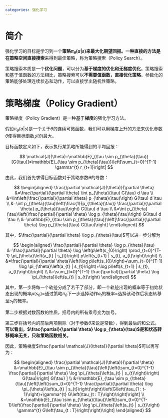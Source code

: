 ```yaml
---
categories: 强化学习
---
```

# 简介

强化学习的目标是学习到一个**策略$\pi_{\theta}(a | s)$**来最大化期望回报。一种直接的方法是在**策略空间直接搜索**来得到最佳策略，称为策略搜索（Policy Search）。

策略搜索本质是一个**优化问题**，可以分为**基于梯度的优化和无梯度优化**。策略搜索和基于值函数的方法相比，策略搜索可以**不需要值函数，直接优化策略**。参数化的策略能够处理连续状态和动作，可以直接学出随机性策略。

# 策略梯度（Policy Gradient）

策略梯度（Policy Gradient）是一种基于**梯度**的强化学习方法。

假设$\pi_{\theta}(a | s)$是一个关于$\theta$的连续可微函数，我们可以用梯度上升的方法来优化参数$\theta$使得目标函数$\mathcal{J}(\theta)$最大。

目标函数定义如下，表示执行某策略所能得到的平均回报：


$$
\mathcal{J}(\theta)=\mathbb{E}_{\tau \sim p_{\theta}(\tau)}[G(\tau)]=\mathbb{E}_{\tau \sim p_{\theta}(\tau)}\left[\sum_{t=0}^{T-1} \gamma^{t} r_{t+1}\right]
$$


由此，我们首先求得目标函数对于策略参数$\theta​$的导数：


$$
\begin{aligned} \frac{\partial \mathcal{J}(\theta)}{\partial \theta} &=\frac{\partial}{\partial \theta} \int p_{\theta}(\tau) G(\tau) d \tau \\ &=\int\left(\frac{\partial}{\partial \theta} p_{\theta}(\tau)\right) G(\tau) d \tau \\ &=\int p_{\theta}(\tau)\left(\frac{1}{p_{\theta}(\tau)} \frac{\partial}{\partial \theta} p_{\theta}(\tau)\right) G(\tau) d \tau \\ &=\int p_{\theta}(\tau)\left(\frac{\partial}{\partial \theta} \log p_{\theta}(\tau)\right) G(\tau) d \tau \\ &=\mathbb{E}_{\tau \sim p_{\theta}(\tau)}\left[\frac{\partial}{\partial \theta} \log p_{\theta}(\tau) G(\tau)\right] \end{aligned}
$$


其中，$\frac{\partial}{\partial \theta} \log p_{\theta}(\tau)$可以进一步分解为


$$
\begin{aligned} \frac{\partial}{\partial \theta} \log p_{\theta}(\tau) &=\frac{\partial}{\partial \theta} \log \left(p\left(s_{0}\right) \prod_{t=0}^{T-1} \pi_{\theta}\left(a_{t} | s_{t}\right) p\left(s_{t+1} | s_{t}, a_{t}\right)\right) \\ &=\frac{\partial}{\partial \theta}\left(\log p\left(s_{0}\right)+\sum_{t=0}^{T-1} \log \pi_{\theta}\left(a_{t} | s_{t}\right)+\log p\left(s_{t+1} | s_{t}, a_{t}\right)\right) \\ &=\sum_{t=0}^{T-1} \frac{\partial}{\partial \theta} \log \pi_{\theta}\left(a_{t} | s_{t}\right) \end{aligned}
$$


其中，第一步将每一个轨迹分成了若干了部分，即一个轨迹出现的概率等于初始状态出现的概率$p(s_{0})\times$通过策略$\pi_{\theta}$下一步选择动作$a_{t}$的概率$\times$选择该动作后状态转移至$s_{t}$的概率。

第二步根据对数函数的性质，括号内的所有乘号变为加号。

第三步将括号内的前后两项剔除（对于参数$\theta$来说是常数），得到最后的和公式。**可以看出，$\frac{\partial}{\partial \theta} \log p_{\theta}(\tau)$是和状态转移概率无关，只和策略函数相关。**

因此，策略梯度$\frac{\partial \mathcal{J}(\theta)}{\partial \theta}$可以再写为：


$$
\begin{aligned} \frac{\partial \mathcal{J}(\theta)}{\partial \theta} &=\mathbb{E}_{\tau \sim p_{\theta}(\tau)}\left[\left(\sum_{t=0}^{T-1} \frac{\partial}{\partial \theta} \log \pi_{\theta}\left(a_{t} | s_{t}\right)\right) G(\tau)\right] G(\tau) ] \\ &=\mathbb{E}_{\tau \sim p_{\theta}(\tau)}\left[\left(\sum_{t=0}^{T-1} \frac{\partial}{\partial \theta} \log \pi_{\theta}\left(a_{t} | s_{t}\right)\right)\left(G\left(\tau_{1 : t-1}\right)+\gamma^{t} G\left(\tau_{t : T}\right)\right)\right] \\ &=\mathbb{E}_{\tau \sim p_{\theta}(\tau)}\left[\sum_{t=0}^{T-1}\left(\frac{\partial}{\partial \theta} \log \pi_{\theta}\left(a_{t} | s_{t}\right) \gamma^{t} G\left(\tau_{t : T}\right)\right)\right] \end{aligned}
$$


